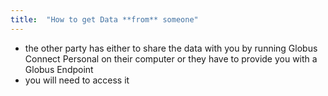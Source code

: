 ```yaml
---
title:  "How to get Data **from** someone"
---
```


- the other party has either to share the data with you by running Globus Connect Personal on their computer or they have to provide you with a Globus Endpoint
- you will need to access it
